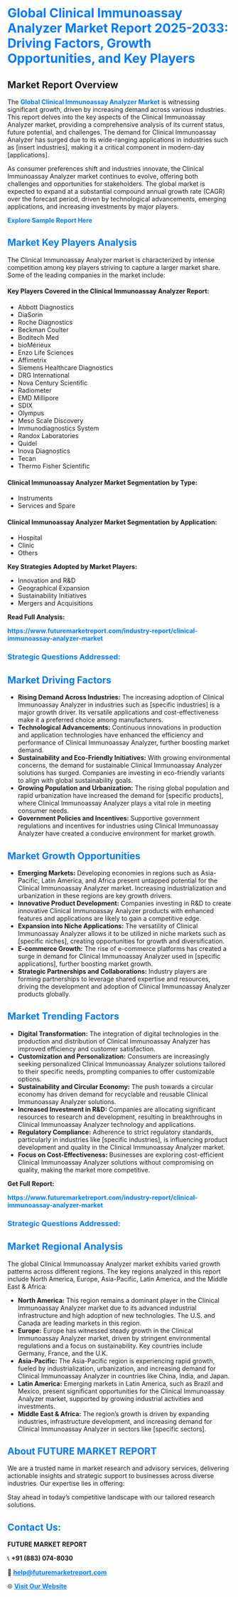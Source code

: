 <h1 style="color: #007BFF;">Global Clinical Immunoassay Analyzer Market Report 2025-2033: Driving Factors, Growth Opportunities, and Key Players</h1>

<section id="overview">
<h2>Market Report Overview</h2>
<p>The <a href="https://www.futuremarketreport.com/industry-report/clinical-immunoassay-analyzer-market" style="color: #007BFF; text-decoration: none;"><strong>Global Clinical Immunoassay Analyzer Market</strong></a> is witnessing significant growth, driven by increasing demand across various industries. This report delves into the key aspects of the Clinical Immunoassay Analyzer market, providing a comprehensive analysis of its current status, future potential, and challenges. The demand for Clinical Immunoassay Analyzer has surged due to its wide-ranging applications in industries such as [insert industries], making it a critical component in modern-day [applications].</p>
<p>As consumer preferences shift and industries innovate, the Clinical Immunoassay Analyzer market continues to evolve, offering both challenges and opportunities for stakeholders. The global market is expected to expand at a substantial compound annual growth rate (CAGR) over the forecast period, driven by technological advancements, emerging applications, and increasing investments by major players.</p>
</section>

<section id="overview">
<p><a href="https://www.futuremarketreport.com/request-sample/reportId=82788" style="color: #007BFF; text-decoration: none;"><strong>Explore Sample Report Here</strong></a></p>
</section>

<section id="key-players">
<h2 style="color: #007BFF;">Market Key Players Analysis</h2>
<p>The Clinical Immunoassay Analyzer market is characterized by intense competition among key players striving to capture a larger market share. Some of the leading companies in the market include:</p>
<h4>Key Players Covered in the Clinical Immunoassay Analyzer Report:</h4>
<ul><li>Abbott Diagnostics</li><li>DiaSorin</li><li>Roche Diagnostics</li><li>Beckman Coulter</li><li>Boditech Med</li><li>bioMérieux</li><li>Enzo Life Sciences</li><li>Affimetrix</li><li>Siemens Healthcare Diagnostics</li><li>DRG International</li><li>Nova Century Scientific</li><li>Radiometer</li><li>EMD Millipore</li><li>SDIX</li><li>Olympus</li><li>Meso Scale Discovery</li><li>Immunodiagnostics System</li><li>Randox Laboratories</li><li>Quidel</li><li>Inova Diagnostics</li><li>Tecan</li><li>Thermo Fisher Scientific</li></ul>
<h4>Clinical Immunoassay Analyzer Market Segmentation by Type:</h4>
<ul><li>Instruments</li><li>Services and Spare</li></ul>

<h4>Clinical Immunoassay Analyzer Market Segmentation by Application:</h4>
<ul><li>Hospital</li><li>Clinic</li><li>Others</li></ul>
<p><strong>Key Strategies Adopted by Market Players:</strong></p>
<ul>
<li>Innovation and R&D</li>
<li>Geographical Expansion</li>
<li>Sustainability Initiatives</li>
<li>Mergers and Acquisitions</li>
</ul>
</section>

<section>
<p><strong>Read Full Analysis: </strong></p><a href="https://www.futuremarketreport.com/industry-report/clinical-immunoassay-analyzer-market" style="color: #007BFF; text-decoration: none;"><strong>https://www.futuremarketreport.com/industry-report/clinical-immunoassay-analyzer-market</strong></a>
<h3 style="color: #007BFF;">Strategic Questions Addressed:</h3>
</section>

<section id="driving-factors">
<h2 style="color: #007BFF;">Market Driving Factors</h2>
<ul>
<li><strong>Rising Demand Across Industries:</strong> The increasing adoption of Clinical Immunoassay Analyzer in industries such as [specific industries] is a major growth driver. Its versatile applications and cost-effectiveness make it a preferred choice among manufacturers.</li>
<li><strong>Technological Advancements:</strong> Continuous innovations in production and application technologies have enhanced the efficiency and performance of Clinical Immunoassay Analyzer, further boosting market demand.</li>
<li><strong>Sustainability and Eco-Friendly Initiatives:</strong> With growing environmental concerns, the demand for sustainable Clinical Immunoassay Analyzer solutions has surged. Companies are investing in eco-friendly variants to align with global sustainability goals.</li>
<li><strong>Growing Population and Urbanization:</strong> The rising global population and rapid urbanization have increased the demand for [specific products], where Clinical Immunoassay Analyzer plays a vital role in meeting consumer needs.</li>
<li><strong>Government Policies and Incentives:</strong> Supportive government regulations and incentives for industries using Clinical Immunoassay Analyzer have created a conducive environment for market growth.</li>
</ul>
</section>

<section id="growth-opportunities">
<h2 style="color: #007BFF;">Market Growth Opportunities</h2>
<ul>
<li><strong>Emerging Markets:</strong> Developing economies in regions such as Asia-Pacific, Latin America, and Africa present untapped potential for the Clinical Immunoassay Analyzer market. Increasing industrialization and urbanization in these regions are key growth drivers.</li>
<li><strong>Innovative Product Development:</strong> Companies investing in R&D to create innovative Clinical Immunoassay Analyzer products with enhanced features and applications are likely to gain a competitive edge.</li>
<li><strong>Expansion into Niche Applications:</strong> The versatility of Clinical Immunoassay Analyzer allows it to be utilized in niche markets such as [specific niches], creating opportunities for growth and diversification.</li>
<li><strong>E-commerce Growth:</strong> The rise of e-commerce platforms has created a surge in demand for Clinical Immunoassay Analyzer used in [specific applications], further boosting market growth.</li>
<li><strong>Strategic Partnerships and Collaborations:</strong> Industry players are forming partnerships to leverage shared expertise and resources, driving the development and adoption of Clinical Immunoassay Analyzer products globally.</li>
</ul>
</section>

<section id="trending-factors">
<h2 style="color: #007BFF;">Market Trending Factors</h2>
<ul>
<li><strong>Digital Transformation:</strong> The integration of digital technologies in the production and distribution of Clinical Immunoassay Analyzer has improved efficiency and customer satisfaction.</li>
<li><strong>Customization and Personalization:</strong> Consumers are increasingly seeking personalized Clinical Immunoassay Analyzer solutions tailored to their specific needs, prompting companies to offer customizable options.</li>
<li><strong>Sustainability and Circular Economy:</strong> The push towards a circular economy has driven demand for recyclable and reusable Clinical Immunoassay Analyzer solutions.</li>
<li><strong>Increased Investment in R&D:</strong> Companies are allocating significant resources to research and development, resulting in breakthroughs in Clinical Immunoassay Analyzer technology and applications.</li>
<li><strong>Regulatory Compliance:</strong> Adherence to strict regulatory standards, particularly in industries like [specific industries], is influencing product development and quality in the Clinical Immunoassay Analyzer market.</li>
<li><strong>Focus on Cost-Effectiveness:</strong> Businesses are exploring cost-efficient Clinical Immunoassay Analyzer solutions without compromising on quality, making the market more competitive.</li>
</ul>
</section>

<section>
<p><strong>Get Full Report: </strong></p><a href="https://www.futuremarketreport.com/industry-report/clinical-immunoassay-analyzer-market" style="color: #007BFF; text-decoration: none;"><strong>https://www.futuremarketreport.com/industry-report/clinical-immunoassay-analyzer-market</strong></a>
<h3 style="color: #007BFF;">Strategic Questions Addressed:</h3>
</section>


<section id="regional-analysis">
<h2 style="color: #007BFF;">Market Regional Analysis</h2>
<p>The global Clinical Immunoassay Analyzer market exhibits varied growth patterns across different regions. The key regions analyzed in this report include North America, Europe, Asia-Pacific, Latin America, and the Middle East & Africa:</p>
<ul>
<li><strong>North America:</strong> This region remains a dominant player in the Clinical Immunoassay Analyzer market due to its advanced industrial infrastructure and high adoption of new technologies. The U.S. and Canada are leading markets in this region.</li>
<li><strong>Europe:</strong> Europe has witnessed steady growth in the Clinical Immunoassay Analyzer market, driven by stringent environmental regulations and a focus on sustainability. Key countries include Germany, France, and the U.K.</li>
<li><strong>Asia-Pacific:</strong> The Asia-Pacific region is experiencing rapid growth, fueled by industrialization, urbanization, and increasing demand for Clinical Immunoassay Analyzer in countries like China, India, and Japan.</li>
<li><strong>Latin America:</strong> Emerging markets in Latin America, such as Brazil and Mexico, present significant opportunities for the Clinical Immunoassay Analyzer market, supported by growing industrial activities and investments.</li>
<li><strong>Middle East & Africa:</strong> The region’s growth is driven by expanding industries, infrastructure development, and increasing demand for Clinical Immunoassay Analyzer in sectors like [specific sectors].</li>
</ul>
</section>

<footer>
<h2 style="color: #007BFF;">About FUTURE MARKET REPORT</h2>
<p>We are a trusted name in market research and advisory services, delivering actionable insights and strategic support to businesses across diverse industries. Our expertise lies in offering:</p>

<p>Stay ahead in today’s competitive landscape with our tailored research solutions.</p>

<h2 style="color: #007BFF;">Contact Us:</h2>
<p><strong>FUTURE MARKET REPORT</strong></p>
<p>📞 <strong>+91 (883) 074-8030</strong></p>
<p>📧 <strong><a href="mailto:help@futuremarketreport.com" style="color: #007BFF;">help@futuremarketreport.com</a></strong></p>
<p>🌐 <strong><a href="https://www.futuremarketreport.com/" style="color: #007BFF;">Visit Our Website</a></strong></p>
</footer>